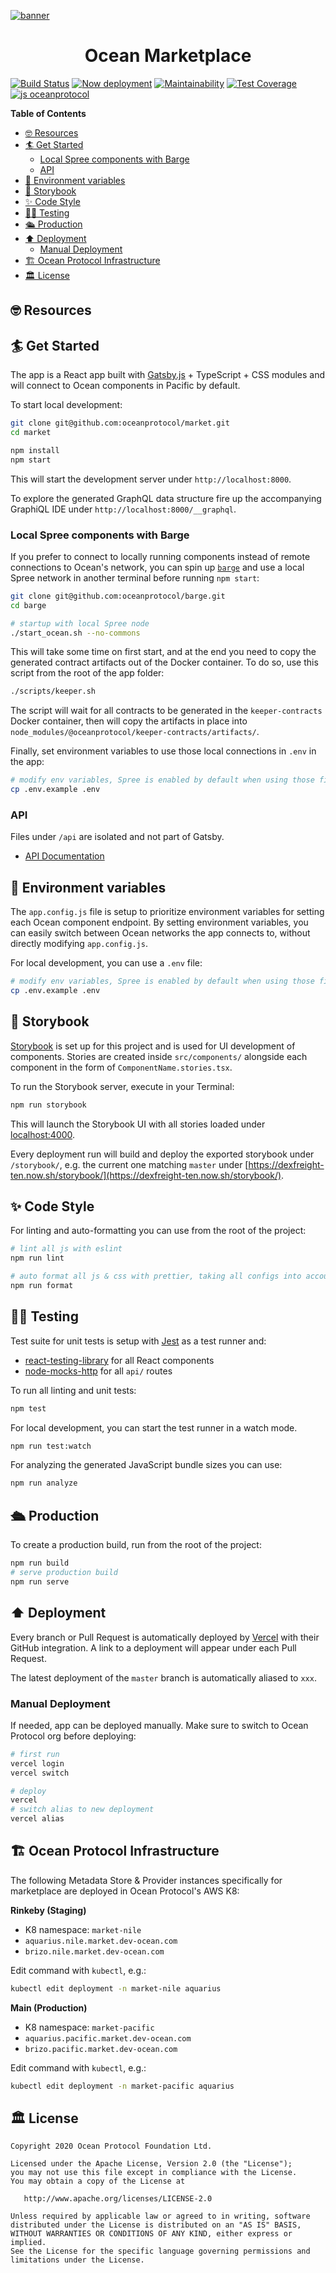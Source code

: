 [![banner](https://raw.githubusercontent.com/oceanprotocol/art/master/github/repo-banner%402x.png)](https://oceanprotocol.com)

<h1 align="center">Ocean Marketplace</h1>

[![Build Status](https://travis-ci.com/oceanprotocol/market.svg?branch=master)](https://travis-ci.com/oceanprotocol/market)
[![Now deployment](https://flat.badgen.net/badge/now/auto-deployment/21c4dd?icon=now)](https://zeit.co/oceanprotocol/market)
[![Maintainability](https://api.codeclimate.com/v1/badges/d114f94f75e6efd2ee71/maintainability)](https://codeclimate.com/repos/5e3933869a31771fd800011c/maintainability)
[![Test Coverage](https://api.codeclimate.com/v1/badges/d114f94f75e6efd2ee71/test_coverage)](https://codeclimate.com/repos/5e3933869a31771fd800011c/test_coverage)
[![js oceanprotocol](https://img.shields.io/badge/js-oceanprotocol-7b1173.svg)](https://github.com/oceanprotocol/eslint-config-oceanprotocol)

**Table of Contents**

- [🤓 Resources](#-resources)
- [🏄 Get Started](#-get-started)
  - [Local Spree components with Barge](#local-spree-components-with-barge)
  - [API](#api)
- [🦑 Environment variables](#-environment-variables)
- [🎨 Storybook](#-storybook)
- [✨ Code Style](#-code-style)
- [👩‍🔬 Testing](#-testing)
- [🛳 Production](#-production)
- [⬆️ Deployment](#️-deployment)
  - [Manual Deployment](#manual-deployment)
- [🏗 Ocean Protocol Infrastructure](#-ocean-protocol-infrastructure)
- [🏛 License](#-license)

## 🤓 Resources

## 🏄 Get Started

The app is a React app built with [Gatsby.js](https://www.gatsbyjs.org) + TypeScript + CSS modules and will connect to Ocean components in Pacific by default.

To start local development:

```bash
git clone git@github.com:oceanprotocol/market.git
cd market

npm install
npm start
```

This will start the development server under
`http://localhost:8000`.

To explore the generated GraphQL data structure fire up the accompanying GraphiQL IDE under
`http://localhost:8000/__graphql`.

### Local Spree components with Barge

If you prefer to connect to locally running components instead of remote connections to Ocean's network, you can spin up [`barge`](https://github.com/oceanprotocol/barge) and use a local Spree network in another terminal before running `npm start`:

```bash
git clone git@github.com:oceanprotocol/barge.git
cd barge

# startup with local Spree node
./start_ocean.sh --no-commons
```

This will take some time on first start, and at the end you need to copy the generated contract artifacts out of the Docker container. To do so, use this script from the root of the app folder:

```bash
./scripts/keeper.sh
```

The script will wait for all contracts to be generated in the `keeper-contracts` Docker container, then will copy the artifacts in place into `node_modules/@oceanprotocol/keeper-contracts/artifacts/`.

Finally, set environment variables to use those local connections in `.env` in the app:

```bash
# modify env variables, Spree is enabled by default when using those files
cp .env.example .env
```

### API

Files under `/api` are isolated and not part of Gatsby.

- [API Documentation](api/)

## 🦑 Environment variables

The `app.config.js` file is setup to prioritize environment variables for setting each Ocean component endpoint. By setting environment variables, you can easily switch between Ocean networks the app connects to, without directly modifying `app.config.js`.

For local development, you can use a `.env` file:

```bash
# modify env variables, Spree is enabled by default when using those files
cp .env.example .env
```

## 🎨 Storybook

[Storybook](https://storybook.js.org) is set up for this project and is used for UI development of components. Stories are created inside `src/components/` alongside each component in the form of `ComponentName.stories.tsx`.

To run the Storybook server, execute in your Terminal:

```bash
npm run storybook
```

This will launch the Storybook UI with all stories loaded under [localhost:4000](http://localhost:4000).

Every deployment run will build and deploy the exported storybook under `/storybook/`, e.g. the current one matching `master` under [https://dexfreight-ten.now.sh/storybook/](https://dexfreight-ten.now.sh/storybook/).

## ✨ Code Style

For linting and auto-formatting you can use from the root of the project:

```bash
# lint all js with eslint
npm run lint

# auto format all js & css with prettier, taking all configs into account
npm run format
```

## 👩‍🔬 Testing

Test suite for unit tests is setup with [Jest](https://jestjs.io) as a test runner and:

- [react-testing-library](https://github.com/kentcdodds/react-testing-library) for all React components
- [node-mocks-http](https://github.com/howardabrams/node-mocks-http) for all `api/` routes

To run all linting and unit tests:

```bash
npm test
```

For local development, you can start the test runner in a watch mode.

```bash
npm run test:watch
```

For analyzing the generated JavaScript bundle sizes you can use:

```bash
npm run analyze
```

## 🛳 Production

To create a production build, run from the root of the project:

```bash
npm run build
# serve production build
npm run serve
```

## ⬆️ Deployment

Every branch or Pull Request is automatically deployed by [Vercel](https://vercel.com) with their GitHub integration. A link to a deployment will appear under each Pull Request.

The latest deployment of the `master` branch is automatically aliased to `xxx`.

### Manual Deployment

If needed, app can be deployed manually. Make sure to switch to Ocean Protocol org before deploying:

```bash
# first run
vercel login
vercel switch

# deploy
vercel
# switch alias to new deployment
vercel alias
```

## 🏗 Ocean Protocol Infrastructure

The following Metadata Store & Provider instances specifically for marketplace are deployed in Ocean Protocol's AWS K8:

**Rinkeby (Staging)**

- K8 namespace: `market-nile`
- `aquarius.nile.market.dev-ocean.com`
- `brizo.nile.market.dev-ocean.com`

Edit command with `kubectl`, e.g.:

```bash
kubectl edit deployment -n market-nile aquarius
```

**Main (Production)**

- K8 namespace: `market-pacific`
- `aquarius.pacific.market.dev-ocean.com`
- `brizo.pacific.market.dev-ocean.com`

Edit command with `kubectl`, e.g.:

```bash
kubectl edit deployment -n market-pacific aquarius
```

## 🏛 License

```text
Copyright 2020 Ocean Protocol Foundation Ltd.

Licensed under the Apache License, Version 2.0 (the "License");
you may not use this file except in compliance with the License.
You may obtain a copy of the License at

   http://www.apache.org/licenses/LICENSE-2.0

Unless required by applicable law or agreed to in writing, software
distributed under the License is distributed on an "AS IS" BASIS,
WITHOUT WARRANTIES OR CONDITIONS OF ANY KIND, either express or implied.
See the License for the specific language governing permissions and
limitations under the License.
```
